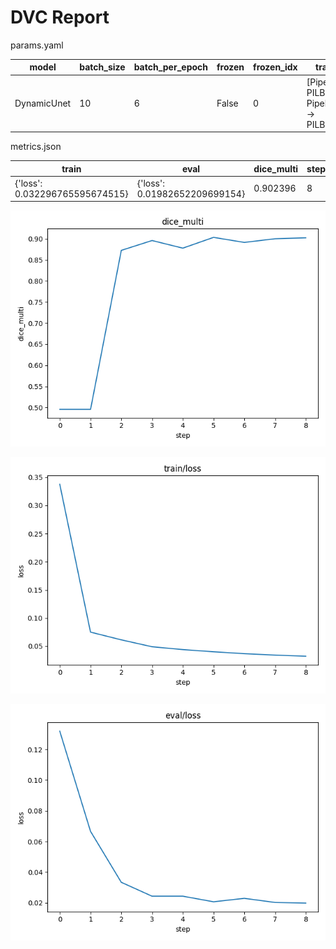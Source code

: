 # DVC Report

params.yaml

| model       |   batch_size |   batch_per_epoch | frozen   |   frozen_idx | transforms                                                      |
|-------------|--------------|-------------------|----------|--------------|-----------------------------------------------------------------|
| DynamicUnet |           10 |                 6 | False    |            0 | [Pipeline: PILBase.create, Pipeline: partial -> PILBase.create] |

metrics.json

| train                          | eval                          |   dice_multi |   step |
|--------------------------------|-------------------------------|--------------|--------|
| {'loss': 0.032296765595674515} | {'loss': 0.01982652209699154} |     0.902396 |      8 |

![static/dice_multi](static/dice_multi.png)

![static/train/loss](static/train/loss.png)

![static/eval/loss](static/eval/loss.png)
